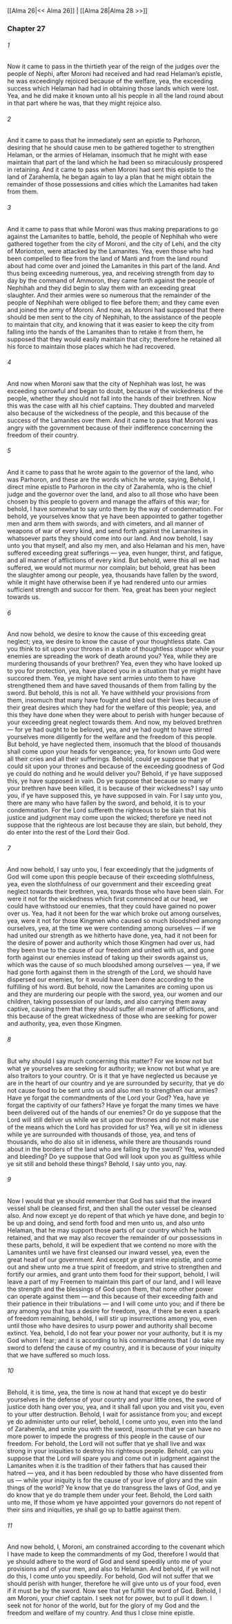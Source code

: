 [[Alma 26|<< Alma 26]]  |  [[Alma 28|Alma 28 >>]]

### Chapter 27
###### 1
Now it came to pass in the thirtieth year of the reign of the judges over the people of Nephi, after Moroni had received and had read Helaman’s epistle, he was exceedingly rejoiced because of the welfare, yea, the exceeding success which Helaman had had in obtaining those lands which were lost. Yea, and he did make it known unto all his people in all the land round about in that part where he was, that they might rejoice also.

###### 2
And it came to pass that he immediately sent an epistle to Parhoron, desiring that he should cause men to be gathered together to strengthen Helaman, or the armies of Helaman, insomuch that he might with ease maintain that part of the land which he had been so miraculously prospered in retaining. And it came to pass when Moroni had sent this epistle to the land of Zarahemla, he began again to lay a plan that he might obtain the remainder of those possessions and cities which the Lamanites had taken from them.

###### 3
And it came to pass that while Moroni was thus making preparations to go against the Lamanites to battle, behold, the people of Nephihah who were gathered together from the city of Moroni, and the city of Lehi, and the city of Morionton, were attacked by the Lamanites. Yea, even those who had been compelled to flee from the land of Manti and from the land round about had come over and joined the Lamanites in this part of the land. And thus being exceeding numerous, yea, and receiving strength from day to day by the command of Ammoron, they came forth against the people of Nephihah and they did begin to slay them with an exceeding great slaughter. And their armies were so numerous that the remainder of the people of Nephihah were obliged to flee before them; and they came even and joined the army of Moroni. And now, as Moroni had supposed that there should be men sent to the city of Nephihah, to the assistance of the people to maintain that city, and knowing that it was easier to keep the city from falling into the hands of the Lamanites than to retake it from them, he supposed that they would easily maintain that city; therefore he retained all his force to maintain those places which he had recovered.

###### 4
And now when Moroni saw that the city of Nephihah was lost, he was exceeding sorrowful and began to doubt, because of the wickedness of the people, whether they should not fall into the hands of their brethren. Now this was the case with all his chief captains. They doubted and marveled also because of the wickedness of the people, and this because of the success of the Lamanites over them. And it came to pass that Moroni was angry with the government because of their indifference concerning the freedom of their country.

###### 5
And it came to pass that he wrote again to the governor of the land, who was Parhoron, and these are the words which he wrote, saying, Behold, I direct mine epistle to Parhoron in the city of Zarahemla, who is the chief judge and the governor over the land, and also to all those who have been chosen by this people to govern and manage the affairs of this war; for behold, I have somewhat to say unto them by the way of condemnation. For behold, ye yourselves know that ye have been appointed to gather together men and arm them with swords, and with cimeters, and all manner of weapons of war of every kind, and send forth against the Lamanites in whatsoever parts they should come into our land. And now behold, I say unto you that myself, and also my men, and also Helaman and his men, have suffered exceeding great sufferings — yea, even hunger, thirst, and fatigue, and all manner of afflictions of every kind. But behold, were this all we had suffered, we would not murmur nor complain; but behold, great has been the slaughter among our people, yea, thousands have fallen by the sword, while it might have otherwise been if ye had rendered unto our armies sufficient strength and succor for them. Yea, great has been your neglect towards us.

###### 6
And now behold, we desire to know the cause of this exceeding great neglect; yea, we desire to know the cause of your thoughtless state. Can you think to sit upon your thrones in a state of thoughtless stupor while your enemies are spreading the work of death around you? Yea, while they are murdering thousands of your brethren? Yea, even they who have looked up to you for protection, yea, have placed you in a situation that ye might have succored them. Yea, ye might have sent armies unto them to have strengthened them and have saved thousands of them from falling by the sword. But behold, this is not all. Ye have withheld your provisions from them, insomuch that many have fought and bled out their lives because of their great desires which they had for the welfare of this people; yea, and this they have done when they were about to perish with hunger because of your exceeding great neglect towards them. And now, my beloved brethren — for ye had ought to be beloved, yea, and ye had ought to have stirred yourselves more diligently for the welfare and the freedom of this people. But behold, ye have neglected them, insomuch that the blood of thousands shall come upon your heads for vengeance; yea, for known unto God were all their cries and all their sufferings. Behold, could ye suppose that ye could sit upon your thrones and because of the exceeding goodness of God ye could do nothing and he would deliver you? Behold, if ye have supposed this, ye have supposed in vain. Do ye suppose that because so many of your brethren have been killed, it is because of their wickedness? I say unto you, if ye have supposed this, ye have supposed in vain. For I say unto you, there are many who have fallen by the sword, and behold, it is to your condemnation. For the Lord suffereth the righteous to be slain that his justice and judgment may come upon the wicked; therefore ye need not suppose that the righteous are lost because they are slain, but behold, they do enter into the rest of the Lord their God.

###### 7
And now behold, I say unto you, I fear exceedingly that the judgments of God will come upon this people because of their exceeding slothfulness, yea, even the slothfulness of our government and their exceeding great neglect towards their brethren, yea, towards those who have been slain. For were it not for the wickedness which first commenced at our head, we could have withstood our enemies, that they could have gained no power over us. Yea, had it not been for the war which broke out among ourselves, yea, were it not for those Kingmen who caused so much bloodshed among ourselves, yea, at the time we were contending among ourselves — if we had united our strength as we hitherto have done, yea, had it not been for the desire of power and authority which those Kingmen had over us, had they been true to the cause of our freedom and united with us, and gone forth against our enemies instead of taking up their swords against us, which was the cause of so much bloodshed among ourselves — yea, if we had gone forth against them in the strength of the Lord, we should have dispersed our enemies, for it would have been done according to the fulfilling of his word. But behold, now the Lamanites are coming upon us and they are murdering our people with the sword, yea, our women and our children, taking possession of our lands, and also carrying them away captive, causing them that they should suffer all manner of afflictions, and this because of the great wickedness of those who are seeking for power and authority, yea, even those Kingmen.

###### 8
But why should I say much concerning this matter? For we know not but what ye yourselves are seeking for authority; we know not but what ye are also traitors to your country. Or is it that ye have neglected us because ye are in the heart of our country and ye are surrounded by security, that ye do not cause food to be sent unto us and also men to strengthen our armies? Have ye forgat the commandments of the Lord your God? Yea, have ye forgat the captivity of our fathers? Have ye forgat the many times we have been delivered out of the hands of our enemies? Or do ye suppose that the Lord will still deliver us while we sit upon our thrones and do not make use of the means which the Lord has provided for us? Yea, will ye sit in idleness while ye are surrounded with thousands of those, yea, and tens of thousands, who do also sit in idleness, while there are thousands round about in the borders of the land who are falling by the sword? Yea, wounded and bleeding? Do ye suppose that God will look upon you as guiltless while ye sit still and behold these things? Behold, I say unto you, nay.

###### 9
Now I would that ye should remember that God has said that the inward vessel shall be cleansed first, and then shall the outer vessel be cleansed also. And now except ye do repent of that which ye have done, and begin to be up and doing, and send forth food and men unto us, and also unto Helaman, that he may support those parts of our country which he hath retained, and that we may also recover the remainder of our possessions in these parts, behold, it will be expedient that we contend no more with the Lamanites until we have first cleansed our inward vessel, yea, even the great head of our government. And except ye grant mine epistle, and come out and shew unto me a true spirit of freedom, and strive to strengthen and fortify our armies, and grant unto them food for their support, behold, I will leave a part of my Freemen to maintain this part of our land, and I will leave the strength and the blessings of God upon them, that none other power can operate against them — and this because of their exceeding faith and their patience in their tribulations — and I will come unto you; and if there be any among you that has a desire for freedom, yea, if there be even a spark of freedom remaining, behold, I will stir up insurrections among you, even until those who have desires to usurp power and authority shall become extinct. Yea, behold, I do not fear your power nor your authority, but it is my God whom I fear; and it is according to his commandments that I do take my sword to defend the cause of my country, and it is because of your iniquity that we have suffered so much loss.

###### 10
Behold, it is time, yea, the time is now at hand that except ye do bestir yourselves in the defense of your country and your little ones, the sword of justice doth hang over you, yea, and it shall fall upon you and visit you, even to your utter destruction. Behold, I wait for assistance from you; and except ye do administer unto our relief, behold, I come unto you, even into the land of Zarahemla, and smite you with the sword, insomuch that ye can have no more power to impede the progress of this people in the cause of our freedom. For behold, the Lord will not suffer that ye shall live and wax strong in your iniquities to destroy his righteous people. Behold, can you suppose that the Lord will spare you and come out in judgment against the Lamanites when it is the tradition of their fathers that has caused their hatred — yea, and it has been redoubled by those who have dissented from us — while your iniquity is for the cause of your love of glory and the vain things of the world? Ye know that ye do transgress the laws of God, and ye do know that ye do trample them under your feet. Behold, the Lord saith unto me, If those whom ye have appointed your governors do not repent of their sins and iniquities, ye shall go up to battle against them.

###### 11
And now behold, I, Moroni, am constrained according to the covenant which I have made to keep the commandments of my God, therefore I would that ye should adhere to the word of God and send speedily unto me of your provisions and of your men, and also to Helaman. And behold, if ye will not do this, I come unto you speedily. For behold, God will not suffer that we should perish with hunger, therefore he will give unto us of your food, even if it must be by the sword. Now see that ye fulfill the word of God. Behold, I am Moroni, your chief captain. I seek not for power, but to pull it down. I seek not for honor of the world, but for the glory of my God and the freedom and welfare of my country. And thus I close mine epistle.